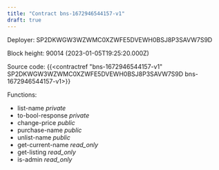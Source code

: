 ```yaml
---
title: "Contract bns-1672946544157-v1"
draft: true
---
```

Deployer: SP2DKWGW3WZWMC0XZWFE5DVEWH0BSJ8P3SAVW7S9D


 



Block height: 90014 (2023-01-05T19:25:20.000Z)

Source code: {{<contractref "bns-1672946544157-v1" SP2DKWGW3WZWMC0XZWFE5DVEWH0BSJ8P3SAVW7S9D bns-1672946544157-v1>}}

Functions:

* list-name _private_
* to-bool-response _private_
* change-price _public_
* purchase-name _public_
* unlist-name _public_
* get-current-name _read_only_
* get-listing _read_only_
* is-admin _read_only_

